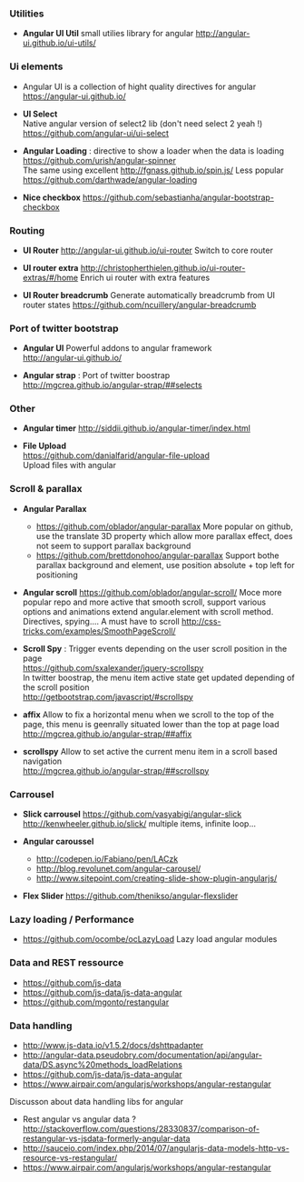 ### Utilities

* **Angular UI Util** 
small utilies library for angular
http://angular-ui.github.io/ui-utils/

### Ui elements

* Angular UI is a collection of hight quality directives for angular https://angular-ui.github.io/

* **UI Select**   
Native angular version of select2 lib (don't need select 2 yeah !)
https://github.com/angular-ui/ui-select

* **Angular Loading** : directive to show a loader when the data is loading    
https://github.com/urish/angular-spinner    
The same using excellent http://fgnass.github.io/spin.js/
Less popular
https://github.com/darthwade/angular-loading

* **Nice checkbox** 
https://github.com/sebastianha/angular-bootstrap-checkbox

### Routing 

* **UI Router** 
http://angular-ui.github.io/ui-router
Switch to core router

* **UI router extra** 
http://christopherthielen.github.io/ui-router-extras/#/home
Enrich ui router with extra features

* **UI Router breadcrumb** Generate automatically breadcrumb from UI router states
https://github.com/ncuillery/angular-breadcrumb

### Port of twitter bootstrap 

* **Angular UI**
Powerful addons to angular framework   
http://angular-ui.github.io/

* **Angular strap** : Port of twitter boostrap   
http://mgcrea.github.io/angular-strap/##selects

### Other 

* **Angular timer**
http://siddii.github.io/angular-timer/index.html

* **File Upload**     
https://github.com/danialfarid/angular-file-upload    
Upload files with angular

### Scroll & parallax

* **Angular Parallax**
    * https://github.com/oblador/angular-parallax
More popular on github, use the translate 3D property which allow more parallax effect, does not seem to support parallax background
    * https://github.com/brettdonohoo/angular-parallax
Support bothe parallax background and element, use position absolute + top left for positioning 

* **Angular scroll** https://github.com/oblador/angular-scroll/
Moce more popular repo and more active that smooth scroll, support various options and animations
extend angular.element with scroll method. 
Directives, spying.... 
A must have to scroll
http://css-tricks.com/examples/SmoothPageScroll/    

* **Scroll Spy** : Trigger events depending on the user scroll position in the page     
https://github.com/sxalexander/jquery-scrollspy    
In twitter boostrap, the menu item active state get updated depending of the scroll position     
http://getbootstrap.com/javascript/#scrollspy

* **affix** Allow to fix a horizontal menu when we scroll to the top of the page, this menu is geenrally situated lower than the top at page load     
http://mgcrea.github.io/angular-strap/##affix
* **scrollspy** Allow to set active the current menu item in a scroll based navigation     
http://mgcrea.github.io/angular-strap/##scrollspy

### Carrousel

* **Slick carrousel** 
https://github.com/vasyabigi/angular-slick
http://kenwheeler.github.io/slick/
multiple items, infinite loop...

* **Angular caroussel**  
    * http://codepen.io/Fabiano/pen/LACzk
    * http://blog.revolunet.com/angular-carousel/
    * http://www.sitepoint.com/creating-slide-show-plugin-angularjs/

* **Flex Slider**
https://github.com/thenikso/angular-flexslider

### Lazy loading / Performance

* https://github.com/ocombe/ocLazyLoad
Lazy load angular modules

### Data and REST ressource

* https://github.com/js-data
* https://github.com/js-data/js-data-angular
* https://github.com/mgonto/restangular

### Data handling 
* http://www.js-data.io/v1.5.2/docs/dshttpadapter
* http://angular-data.pseudobry.com/documentation/api/angular-data/DS.async%20methods_loadRelations
* https://github.com/js-data/js-data-angular
* https://www.airpair.com/angularjs/workshops/angular-restangular

Discusson about data handling libs for angular
* Rest angular vs angular data ? 
http://stackoverflow.com/questions/28330837/comparison-of-restangular-vs-jsdata-formerly-angular-data
* http://sauceio.com/index.php/2014/07/angularjs-data-models-http-vs-resource-vs-restangular/
* https://www.airpair.com/angularjs/workshops/angular-restangular


